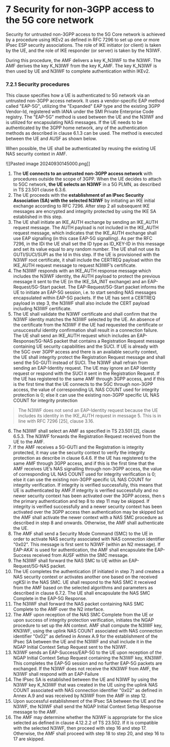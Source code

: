 # 7 Security for non-3GPP access to the 5G core network

Security for untrusted non-3GPP access to the 5G Core network is achieved by a procedure using IKEv2 as defined in RFC 7296 to set up one or more IPsec ESP security associations. The role of IKE initiator (or client) is taken by the UE, and the role of IKE responder (or server) is taken by the N3IWF.

During this procedure, the AMF delivers a key K_N3IWF to the N3IWF. The AMF derives the key K_N3IWF from the key K_AMF. The key K_N3IWF is then used by UE and N3IWF to complete authentication within IKEv2.

###  7.2.1 Security procedures

This clause specifies how a UE is authenticated to 5G network via an untrusted non-3GPP access network. It uses a vendor-specific EAP method called "EAP-5G", utilizing the "Expanded" EAP type and the existing 3GPP Vendor-Id, registered with IANA under the SMI Private Enterprise Code registry. The "EAP-5G" method is used between the UE and the N3IWF and is utilized for encapsulating NAS messages. If the UE needs to be authenticated by the 3GPP home network, any of the authentication methods as described in clause 6.1.3 can be used. The method is executed between the UE and AUSF as shown below. 

When possible, the UE shall be authenticated by reusing the existing UE NAS security context in AMF.

![[Pasted image 20240930145000.png]]
1. The **UE connects to an untrusted non-3GPP access network** with procedures outside the scope of 3GPP. When the UE decides to attach to 5GC network, **the UE selects an N3IWF** in a 5G PLMN, as described in TS 23.501 clause 6.3.6.
2. The UE proceeds with the **establishment of an IPsec Security Association (SA) with the selected N3IWF** by initiating an IKE initial exchange according to RFC 7296. After step 2 all subsequent IKE messages are encrypted and integrity protected by using the IKE SA established in this step.
3. The UE shall initiate an IKE_AUTH exchange by sending an IKE_AUTH request message. The AUTH payload is not included in the IKE_AUTH request message, which indicates that the IKE_AUTH exchange shall use EAP signalling (in this case EAP-5G signalling). As per the RFC 7296, in the IDi the UE shall set the ID type as ID_KEY-ID in this message and set its value equal to any random number. The UE shall not use its GUTI/SUCI/SUPI as the Id in this step. If the UE is provisioned with the N3IWF root certificate, it shall include the CERTREQ payload within the IKE_AUTH request message to request N3IWF’s certificate.
4. The N3IWF responds with an IKE_AUTH response message which includes the N3IWF identity, the AUTH payload to protect the previous message it sent to the UE (in the IKE_SA_INIT exchange) and an EAP-Request/5G-Start packet. The EAP-Request/5G-Start packet informs the UE to initiate an EAP-5G session, i.e. to start sending NAS messages encapsulated within EAP-5G packets. If the UE has sent a CERTREQ payload in step 3, the N3IWF shall also include the CERT payload including N3IWF certificate.
5. The UE shall validate the N3IWF certificate and shall confirm that the N3IWF identity matches the N3IWF selected by the UE. An absence of the certificate from the N3IWF if the UE had requested the certificate  or unsuccessful identity confirmation shall result in a connection failure. The UE shall send an IKE_AUTH request which includes an EAP-Response/5G-NAS packet that contains a Registration Request message containing UE security capabilities and the SUCI. If UE is already with the 5GC over 3GPP access and there is an available security context, the UE shall integrity protect the Registration Request message and shall send the 5G-GUTI instead of SUCI. The N3IWF shall refrain from sending an EAP-Identity request. The UE may ignore an EAP Identity request or respond with the SUCI it sent in the Registration Request. If the UE has registered to the same AMF through 3GPP access, and if this is the first time that the UE connects to the 5GC through non-3GPP access, the value of corresponding UL NAS COUNT used for integrity protection is 0; else it can use the existing non-3GPP specific UL NAS COUNT for integrity protection

> The N3IWF does not send an EAP-Identity request because the UE includes its identity in the IKE_AUTH request in message 5. This is in line with RFC 7296 [25], clause 3.16. 

6. The N3IWF shall select an AMF as specified in TS 23.501 [2], clause 6.5.3. The N3IWF forwards the Registration Request received from the UE to the AMF.
7. If the AMF receives a 5G-GUTI and the Registration is integrity protected, it may use the security context to verify the integrity protection as describe in clause 6.4.6. If the UE has registered to the same AMF through 3GPP access, and if this is the first time that the AMF receives UE’s NAS signalling through non-3GPP access, the value of corresponding UL NAS COUNT used for integrity verification is 0; else it can use the existing non-3GPP specific UL NAS COUNT for integrity verification. If integrity is verified successfully, this means that UE is authenticated by AMF.If integrity is verified successfully and no newer security context has been activated over the 3GPP access, then s the primary authentication and tep 8 to step 11 may be skipped. If integrity is verified successfully and a newer security context has been activated over the 3GPP access then authentication may be skipped but the AMF shall activate the newer context with a NAS SMC procedure as described in step 8 and onwards. Otherwise, the AMF shall authenticate the UE.
8. The AMF shall send a Security Mode Command (SMC) to the UE in order to activate NAS security associated with NAS connection identifier "0x02". This message is first sent to N3IWF (within an N2 message). If EAP-AKA' is used for authentication, the AMF shall encapsulate the EAP-Success received from AUSF within the SMC message.
9. The N3IWF shall forward the NAS SMC to UE within an EAP-Request/5G-NAS packet.
10. The UE completes the authentication (if initiated in step 7) and creates a NAS security context or activates another one based on the received ngKSI in the NAS SMC. UE shall respond to the NAS SMC it received from the AMF based on the selected algorithms and parameters as described in clause 6.7.2. The UE shall encapsulate the NAS SMC Complete in the EAP-5G Response.
11. The N3IWF shall forward the NAS packet containing NAS SMC Complete to the AMF over the N2 interface.
12. The AMF upon reception of the NAS SMC Complete from the UE or upon success of integrity protection verification, initiates the NGAP procedure to set up the AN context. AMF shall compute the N3IWF key, KN3IWF, using the uplink NAS COUNT associated with NAS connection identifier "0x02" as defined in Annex A.9 for the establishment of the IPsec SA between the UE and the N3IWF and shall include it in the NGAP Initial Context Setup Request sent to the N3IWF. 
13. N3IWF sends an EAP-Success/EAP-5G to the UE upon reception of the NGAP Initial Context Setup Request containing the N3IWF key, KN3IWF. This completes the EAP-5G session and no further EAP-5G packets are exchanged. If the N3IWF does not receive the KN3IWF from AMF, the N3IWF shall respond with an EAP-Failure
14. The IPsec SA is established between the UE and N3IWF by using the N3IWF key K_N3IWF that was created in the UE using the uplink NAS COUNT associated with NAS connection identifier "0x02" as defined in Annex A.9 and was received by N3IWF from the AMF in step 12.
15. Upon successful establishment of the IPsec SA between the UE and the N3IWF, the N3IWF shall send the NGAP Initial Context Setup Response message to the AMF.
16. The AMF may determine whether the N3IWF is appropriate for the slice selected as defined in clause 4.12.2.2 of TS 23.502. If it is compatible with the selected N3IWF, then proceed with step 16 and step 17. Otherwise, the AMF shall proceed with step 18 to step 20, and step 16 to 17 are skipped.